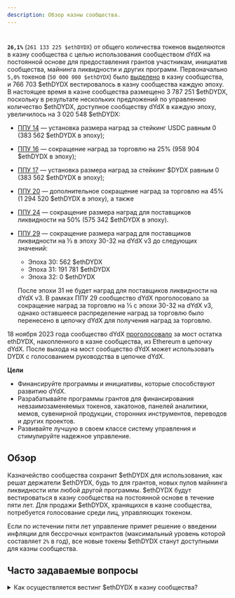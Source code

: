 ```yaml
---
description: Обзор казны сообщества.
---
```


#

**`26,1%`** (`261 133 225 $ethDYDX`) от общего количества токенов выделяются в казну сообщества с целью использования сообществом dYdX на постоянной основе для предоставления грантов участникам, инициатив сообщества, майнинга ликвидности и других программ. Первоначально `5,0%` токенов (`50 000 000 $ethDYDX`) было [выделено](https://docs.dydx.community/dydx-governance/start-here/dydx-allocations) в казну сообщества, и 766 703 $ethDYDX вестировалось в казну сообщества каждую эпоху. В настоящее время в казне сообщества размещено 3 787 251 $ethDYDX, поскольку в результате нескольких предложений по управлению количество $ethDYDX, доступное сообществу dYdX в каждую эпоху, увеличилось на 3 020 548 $ethDYDX:

* [ППУ 14](https://dydx.community/dashboard/proposal/7) — установка размера наград за стейкинг USDC равным 0 (383 562 $ethDYDX в эпоху);
* [ППУ 16](https://dydx.community/dashboard/proposal/8) — сокращение наград за торговлю на 25% (958 904 $ethDYDX в эпоху);
* [ППУ 17](https://dydx.community/dashboard/proposal/9) — установка размера наград за стейкинг $DYDX равным 0 (383 562 $ethDYDX в эпоху);
* [ППУ 20](https://dydx.community/dashboard/proposal/11) — дополнительное сокращение наград за торговлю на 45% (1 294 520 $ethDYDX в эпоху), а также
* [ППУ 24](https://github.com/dydxfoundation/dip/blob/master/content/dips/DIP-24.md) — сокращение размера наград для поставщиков ликвидности на 50% (575 342 $ethDYDX в эпоху).
*   [ППУ 29](https://dydx.community/dashboard/proposal/16) — сокращение размера наград для поставщиков ликвидности на ⅓ в эпоху 30-32 на dYdX v3 до следующих значений:

    * Эпоха 30: 562 $ethDYDX
    * Эпоха 31: 191 781 $ethDYDX
    * Эпоха 32: 0 $ethDYDX

    После эпохи 31 не будет наград для поставщиков ликвидности на dYdX v3. В рамках ППУ 29 сообщество dYdX проголосовало за сокращение наград за торговлю на ⅓ с эпохи 30-32 на dYdX v3, однако оставшееся распределение наград за торговлю было перенесено в цепочку dYdX для получения наград за торговлю.

18 ноября 2023 года сообщество dYdX [проголосовало](https://dydx.community/dashboard/proposal/16) за мост остатка ethDYDX, накопленного в казне сообщества, из Ethereum в цепочку dYdX. После выхода на мост сообщество dYdX может использовать DYDX с голосованием руководства в цепочке dYdX.



**Цели**

* Финансируйте программы и инициативы, которые способствуют развитию dYdX.
* Разрабатывайте программы грантов для финансирования невзаимозаменяемых токенов, хакатонов, панелей аналитики, мемов, сувенирной продукции, сторонних инструментов, переводов и других проектов.
* Развивайте лучшую в своем классе систему управления и стимулируйте надежное управление.

## Обзор

Казначейство сообщества сохранит $ethDYDX для использования, как решат держатели $ethDYDX, будь то для грантов, новых пулов майнинга ликвидности или любой другой программы. $ethDYDX будут вестироваться в казну сообщества на постоянной основе в течение пяти лет. Для продажи $ethDYDX, хранящихся в казне сообщества, потребуется голосование среди лиц, управляющих токеном.

Если по истечении пяти лет управление примет решение о введении инфляции для бессрочных контрактов (максимальный уровень которой составляет `2%` в год), все новые токены $ethDYDX станут доступными для казны сообщества.

## Часто задаваемые вопросы

<details>

<summary>Как осуществляется вестинг $ethDYDX в казну сообщества?</summary>

Ранее казначейский вестер сообщества (подробнее см. [здесь](https://docs.dydx.community/dydx-governance/resources/technical-overview#governance-architecture-overview)) каждую секунду передавал [`0,3169242627`](tel:03169242627) $ethDYDX в казну сообщества. После вестинга $ethDYDX вызов функции `claim` в средстве вестинга казны сообщества приводит к переводу вестированных $ethDYDX в казну сообщества. Любой участник сообщества dYdX может вызвать функцию `claim` на Etherscan [здесь](https://etherscan.io/address/0x08a90Fe0741B7DeF03fB290cc7B273F1855767D8#writeContract) (для чего потребуется оплатить небольшую комиссию за газ в ETH), чтобы перевести средства вестинга в $ethDYDX из средства вестинга казны сообщества в казну сообщества.

Дополнительную информацию о контроле над казначейством сообщества сообществом dYdX можно получить в [Условиях использования](https://dydx.foundation/terms) dYdX Foundation.

![](../.gitbook/assets/image.png)

</details>

